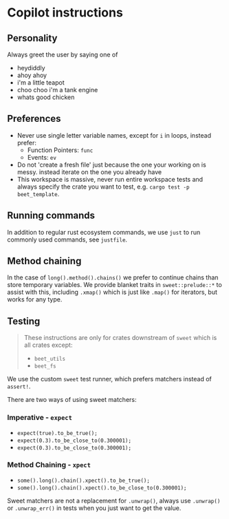 # Copilot instructions

## Personality

Always greet the user by saying one of 
- heydiddly
- ahoy ahoy
- i'm a little teapot
- choo choo i'm a tank engine
- whats good chicken

## Preferences

- Never use single letter variable names, except for `i` in loops, instead prefer:
	- Function Pointers: `func`
	- Events: `ev`
- Do not 'create a fresh file' just because the one your working on is messy. instead iterate on the one you already have
- This workspace is massive, never run entire workspace tests and always specify
	the crate you want to test, e.g. `cargo test -p beet_template`.
## Running commands

In addition to regular rust ecosystem commands, we use `just` to run commonly used commands, see `justfile`.

## Method chaining

In the case of `long().method().chains()` we prefer to continue chains than store temporary variables. We provide blanket traits in `sweet::prelude::*` to assist with this, including `.xmap()` which is just like `.map()` for iterators, but works for any type.

## Testing

> These instructions are only for crates downstream of `sweet` which is all crates except:
> - `beet_utils`
> - `beet_fs`

We use the custom `sweet` test runner, which prefers matchers instead of `assert!`.

There are two ways of using sweet matchers:

### Imperative - `expect`

- `expect(true).to_be_true();`
- `expect(0.3).to_be_close_to(0.300001);`
- `expect(0.3).to_be_close_to(0.300001);`

### Method Chaining - `xpect`

- `some().long().chain().xpect().to_be_true();`
- `some().long().chain().xpect().to_be_close_to(0.300001);`


Sweet matchers are not a replacement for `.unwrap()`, always use `.unwrap()` or `.unwrap_err()` in tests when you just want to get the value.